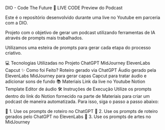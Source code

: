DIO - Code The Future 🔴 LIVE CODE
Preview do Podcast

Este é o repositório desenvolvido durante uma live no Youtube em parceria com a DIO.

Projeto com o objetivo de gerar um podcast utilizando ferramentas de IA através de prompts mais trabalhados.

Utilizamos uma esteira de prompts para gerar cada etapa do processo criativo.

💻 Tecnologias Utilizadas no Projeto
ChatGPT
MidJourney
ElevenLabs
Capcut
✨ Como foi Feito?
Roteiro gerado via ChatGPT
Áudio gerado pela ElevenLabs
MidJourney para gerar capas
Capcut para tratar áudio e adicionar sons de fundo
📚 Materiais
Link da live no Youtube
Notion Template
Editor de áudio
🛠️ Instruções de Execução
Utilize os prompts dentro do link do Notion fornecido na parte de Materiais para criar um podcast de maneira automatizada. Para isso, siga o passo a passo abaixo:

🤖 1. Use os prompts de roteiro no ChatGPT
🤖 2. Use os prompts de roteiro gerados pelo ChatGPT no ElevenLabs
🤖 3. Use os prompts de artes no MidJourney
